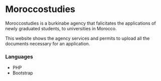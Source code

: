 # Moroccostudies

Moroccostudies is a burkinabe agency that falicitates the applications of newly graduated students, to universities in Morocco. 


This website shows the agency services and permits to upload all the documents necessary for an application. 


### Languages

- PHP
- Bootstrap
